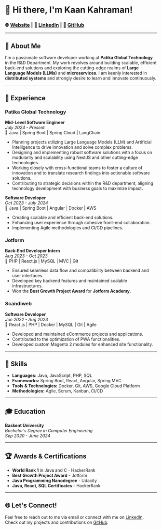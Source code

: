 # 👋 Hi there, I'm Kaan Kahraman!

### 🌐 [Website](https://kaankahraman.com/) | 🔗 [LinkedIn](https://www.linkedin.com/in/kahraman-kaan) | 🐙 [GitHub](https://www.github.com/k-kahraman)

----------

## 🚀 About Me

I'm a passionate software developer working at **Patika Global Technology** in the R&D Department. My work revolves around building scalable, efficient back-end solutions and exploring the cutting-edge realms of **Large Language Models (LLMs)** and **microservices**. I am keenly interested in **distributed systems** and strongly desire to learn and innovate continuously.

----------

## 💼 Experience

### Patika Global Technology

**Mid-Level Software Engineer**  
_July 2024 - Present_  
🔧 Java | Spring Boot | Spring Cloud | LangChain

-   Planning projects utilizing Large Language Models (LLM) and Artificial Intelligence to drive innovation and solve complex problems.
-   Designing and implementing robust software solutions with a focus on modularity and scalability using NestJS and other cutting-edge technologies.
-   Working closely with cross-functional teams to foster a culture of innovation and to translate research findings into actionable software solutions.
-   Contributing to strategic decisions within the R&D department, aligning technology development with business goals to maximize impact.

**Software Developer**  
_Oct 2023 - July 2024_  
🔧 Java | Spring Boot | Angular | Docker | AWS

-   Creating scalable and efficient back-end solutions.
-   Enhancing user experience through cohesive front-end collaboration.
-   Implementing Agile methodologies and CI/CD pipelines.

### Jotform

**Back-End Developer Intern**  
_Aug 2023 - Oct 2023_  
🔧 PHP | React.js | MySQL | MVC | Git

-   Ensured seamless data flow and compatibility between backend and user interfaces.
-   Developed key backend features and maintained scalable infrastructures.
-   Won the **Best Growth Project Award** for **Jotform Academy**.

### Scandiweb

**Software Developer**  
_Jun 2022 - Aug 2023_  
🔧 React.js | PHP | Docker | MySQL | Git | Agile

-   Developed and maintained eCommerce projects and applications.
-   Contributed to the optimization of PWA functionalities.
-   Developed custom Magento 2 modules for enhanced site functionality.

----------

## 🌟 Skills

-   **Languages:** Java, JavaScript, PHP, SQL
-   **Frameworks:** Spring Boot, React, Angular, Spring MVC
-   **Tools & Technologies:** Docker, Git, AWS, Google Cloud Platform
-   **Methodologies:** Agile, Scrum, Kanban, CI/CD

----------

## 🎓 Education

**Baskent University**  
_Bachelor's Degree in Computer Engineering_  
_Sep 2020 - June 2024_

----------

## 🏆 Awards & Certifications

-   **World Rank 1** in Java and C - HackerRank
-   **Best Growth Project Award** - Jotform
-   **Java Programming Nanodegree** - Udacity
-   **Java, React, SQL Certificates** - HackerRank

----------

## 🌐 Let's Connect!

Feel free to reach out to me via email or connect with me on [LinkedIn](https://www.linkedin.com/in/kahraman-kaan). Check out my projects and contributions on [GitHub](https://www.github.com/k-kahraman).

